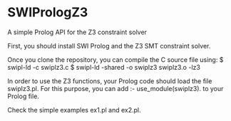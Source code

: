 # SWIPrologZ3
A simple Prolog API for the Z3 constraint solver

First, you should install SWI Prolog and the Z3 SMT constraint solver.

Once you clone the repository, you can compile the C source file using:
$ swipl-ld -c swiplz3.c
$ swipl-ld -shared -o swiplz3 swiplz3.o -lz3

In order to use the Z3 functions, your Prolog code should load the file swiplz3.pl. For this purpose, you can add 
:- use_module(swiplz3).
to your Prolog file.

Check the simple examples ex1.pl and ex2.pl.
